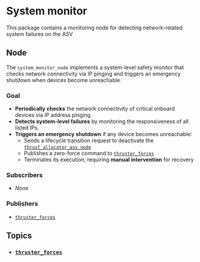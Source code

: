 # System monitor
This package contains a monitoring node for detecting network-related system failures on the ASV

## Node
The `system_monitor_node` implements a system-level safety monitor that checks network connectivity via IP pinging and triggers an emergency shutdown when devices become unreachable.

### Goal
- **Periodically checks** the network connectivity of critical onboard devices via IP address pinging.
- **Detects system-level failures** by monitoring the responsiveness of all listed IPs.
- **Triggers an emergency shutdown** if any device becomes unreachable:
  - Sends a lifecycle transition request to deactivate the [`thrust_allocator_asv_node`](../../motion/thrust_allocator_asv/README.md#node)
  - Publishes a zero-force command to [`thruster_forces`](../../motion/thrust_allocator_asv/README.md#thruster_forces)
  - Terminates its execution, requiring **manual intervention** for recovery

### Subscribers
- *None*

### Publishers
- [`thruster_forces`](../../motion/thrust_allocator_asv/README.md#thruster_forces)

## Topics
- ### [`thruster_forces`](../../motion/thrust_allocator_asv/README.md#thruster_forces)
